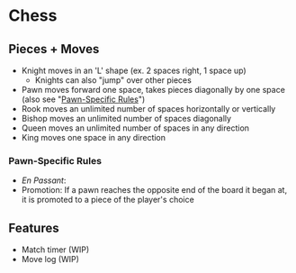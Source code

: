 # Chess

## Pieces + Moves
- Knight moves in an 'L' shape (ex. 2 spaces right, 1 space up) 
  - Knights can also "jump" over other pieces
- Pawn moves forward one space, takes pieces diagonally by one space (also see "<a href="https://github.com/BoltStrike77/Chess/edit/master/README.md#pawn-specific-rules">Pawn-Specific Rules</a>")
- Rook moves an unlimited number of spaces horizontally or vertically
- Bishop moves an unlimited number of spaces diagonally
- Queen moves an unlimited number of spaces in any direction
- King moves one space in any direction

### Pawn-Specific Rules
- *En Passant*:
- Promotion: If a pawn reaches the opposite end of the board it began at, it is promoted to a piece of the player's choice

## Features
- Match timer (WIP)
- Move log (WIP)
